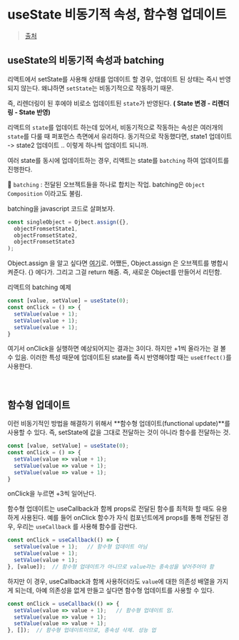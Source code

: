 # useState 비동기적 속성, 함수형 업데이트

> [출처](https://velog.io/@suyeonme/react-useState%EC%9D%98-%EB%B9%84%EB%8F%99%EA%B8%B0%EC%A0%81-%EC%86%8D%EC%84%B1-%ED%95%A8%EC%88%98%ED%98%95-%EC%97%85%EB%8D%B0%EC%9D%B4%ED%8A%B8)

## useState의 비동기적 속성과 batching

리액트에서 setState를 사용해 상태를 업데이트 할 경우, 업데이트 된 상태는 즉시 반영되지 않는다. 왜냐하면 `setState`는 비동기적으로 작동하기 때문.

즉, 리렌더링이 된 후에야 비로소 업데이트된 `state`가 반영된다. **( State 변경 - 리렌더링 - State 반영)**

리액트의 `state`를 업데이트 하는데 있어서, 비동기적으로 작동하는 속성은 여러개의 `state`를 다룰 때 퍼포먼스 측면에서 유리하다. 동기적으로 작동했다면, state1 업데이트 -> state2 업데이트 .. 이렇게 하나씩 업데이트 되니까.

여러 state를 동시에 업데이트하는 경우, 리액트는 state를 `batching` 하여 업데이트를 진행한다.

📌 `batching` : 전달된 오브젝트들을 하나로 합치는 작업. batching은 `Object Composition` 이라고도 불림.

batching을 javascript 코드로 살펴보자.

```javascript
const singleObject = Ojbect.assign({}, 
  objectFromsetState1,
  objectFromsetState2,
  objectFromsetState3
);
```

Object.assign 을 알고 싶다면 [여기](https://github.com/pozafly/TIL/blob/main/Javascript/Object.assign.md)로. 어쨌든, Object.assign 은 오브젝트를 병합시켜준다. {} 에다가. 그리고 그걸 return 해줌. 즉, 새로운 Object를 만들어서 리턴함.

리액트의 batching 예제

```jsx
const [value, setValue] = useState(0);
const onClick = () => {
  setValue(value + 1);
  setValue(value + 1);
  setValue(value + 1);
}
```

여기서 onClick을 실행하면 예상되어지는 결과는 3이다. 하지만 +1씩 올라가는 걸 볼 수 있음. 이러한 특성 때문에 업데이트된 state를 즉시 반영해야할 때는 `useEffect()`를 사용한다.

<br/>

## 함수형 업데이트

이런 비동기적인 방법을 해결하기 위해서 **함수형 업데이트(functional update)**를 사용할 수 있다. 즉, setState에 값을 그대로 전달하는 것이 아니라 함수를 전달하는 것.

```jsx
const [value, setValue] = useState(0);
const onClick = () => {
  setValue(value => value + 1);
  setValue(value => value + 1);
  setValue(value => value + 1);
}
```

onClick을 누르면 +3씩 일어난다.

함수형 업데이트는 useCallback과 함께 props로 전달된 함수를 최적화 할 때도 유용하게 사용된다. 예를 들어 onClick 함수가 자식 컴포넌트에게 props를 통해 전달된 경우, 우리는 `useCallback` 를 사용해 함수를 감싼다.

```jsx
const onClick = useCallback(() => {
  setValue(value + 1);   // 함수형 업데이트 아님
  setValue(value + 1);
  setValue(value + 1);
}, [value]);  // 함수형 업데이트가 아니므로 value라는 종속성을 넣어주어야 함
```

하지만 이 경우, useCallback과 함께 사용하더라도 `value`에  대한 의존성 배열을 가지게 되는데, 아예 의존성을 없게 만들고 싶다면 함수형 업데이트를 사용할 수 있다.

```jsx
const onClick = useCallback(() => {
  setValue(value => value + 1);   // 함수형 업데이트 임.
  setValue(value => value + 1);
  setValue(value => value + 1);
}, []);  // 함수형 업데이트이므로, 종속성 삭제. 성능 업
```

